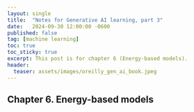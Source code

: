 ```yaml
---
layout: single
title:  "Notes for Generative AI learning, part 3"
date:   2024-09-30 12:00:00 -0600
published: false
tag: [machine learning]
toc: true
toc_sticky: true
excerpt: This post is for chapter 6 (Energy-based models).
header:
  teaser: assets/images/oreilly_gen_ai_book.jpeg
---
```


## Chapter 6. Energy-based models

